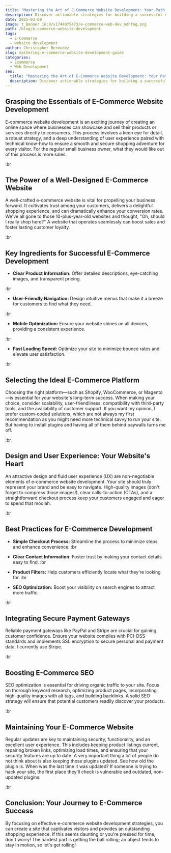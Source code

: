 ```yaml
---
title: "Mastering the Art of E-Commerce Website Development: Your Path to Success!"
description: Discover actionable strategies for building a successful e-commerce website. Learn how to create a user-friendly site, select the right platform, and optimize for SEO.
date: 2025-03-08
image: t_Banner 16:9/v1744075473/e-commerce-web-dev_ndhfng.png
path: /blog/e-commerce-website-development
tags:
  - E-Commerce
  - website development
author: Christopher Bermudez
slug: mastering-e-commerce-website-development-guide
categories:
  - Ecommerce
  - Web Development
seo:
  title: "Mastering the Art of E-Commerce Website Development: Your Path to Success!"
  description: Discover actionable strategies for building a successful e-commerce website. Learn how to create a user-friendly site, select the right platform, and optimize for SEO.
---
```


## **Grasping the Essentials of E-Commerce Website Development**

E-commerce website development is an exciting journey of creating an online space where businesses can showcase and sell their products or services directly to consumers. This process involves a keen eye for detail, a robust strategy, and a deep understanding of user experience paired with technical know-how to ensure a smooth and secure shopping adventure for every visitor. For the regular small business owner, what they would like out of this process is more sales.

:br

## **The Power of a Well-Designed E-Commerce Website**

A well-crafted e-commerce website is vital for propelling your business forward. It cultivates trust among your customers, delivers a delightful shopping experience, and can dramatically enhance your conversion rates. We've all gone to those 10-plus-year-old websites and thought, "Oh, should I really shop here?" A website that operates seamlessly can boost sales and foster lasting customer loyalty.

:br

## **Key Ingredients for Successful E-Commerce Development**

- **Clear Product Information:** Offer detailed descriptions, eye-catching images, and transparent pricing.

:br

- **User-Friendly Navigation:** Design intuitive menus that make it a breeze for customers to find what they need.

:br

- **Mobile Optimization:** Ensure your website shines on all devices, providing a consistent experience.

:br

- **Fast Loading Speed:** Optimize your site to minimize bounce rates and elevate user satisfaction.

:br

## **Selecting the Ideal E-Commerce Platform**

Choosing the right platform—such as Shopify, WooCommerce, or Magento—is essential for your website's long-term success. When making your choice, consider scalability, user-friendliness, compatibility with third-party tools, and the availability of customer support. If you want my opinion, I prefer custom-coded solutions, which are not always my first recommendation as you might need more technical savvy to run your site. But having to install plugins and having all of them behind paywalls turns me off.

:br

## **Design and User Experience: Your Website's Heart**

An attractive design and fluid user experience (UX) are non-negotiable elements of e-commerce website development. Your site should truly represent your brand and be easy to navigate. High-quality images (don't forget to compress those images!), clear calls-to-action (CTAs), and a straightforward checkout process keep your customers engaged and eager to spend that moolah.

:br

## **Best Practices for E-Commerce Development**

- **Simple Checkout Process:** Streamline the process to minimize steps and enhance convenience.
:br

- **Clear Contact Information:** Foster trust by making your contact details easy to find.
:br

- **Product Filters:** Help customers efficiently locate what they're looking for.
:br

- **SEO Optimization:** Boost your visibility on search engines to attract more traffic.

:br

## **Integrating Secure Payment Gateways**

Reliable payment gateways like PayPal and Stripe are crucial for gaining customer confidence. Ensure your website complies with PCI-DSS standards and implements SSL encryption to secure personal and payment data. I currently use Stripe.

:br

## **Boosting E-Commerce SEO**

SEO optimization is essential for driving organic traffic to your site. Focus on thorough keyword research, optimizing product pages, incorporating high-quality images with alt tags, and building backlinks. A solid SEO strategy will ensure that potential customers readily discover your products.

:br

## **Maintaining Your E-Commerce Website**

Regular updates are key to maintaining security, functionality, and an excellent user experience. This includes keeping product listings current, repairing broken links, optimizing load times, and ensuring that your security features are up to date. A very important thing a lot of people do not think about is also keeping those plugins updated. See how old the plugin is. When was the last time it was updated? If someone is trying to hack your site, the first place they'll check is vulnerable and outdated, non-updated plugins.

:br

## **Conclusion: Your Journey to E-Commerce Success**

By focusing on effective e-commerce website development strategies, you can create a site that captivates visitors and provides an outstanding shopping experience. If this seems daunting or you're pressed for time, don't worry! The hardest part is getting the ball rolling; an object tends to stay in motion, so let's get rolling!

